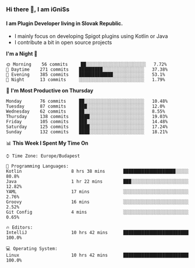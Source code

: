 ### Hi there 👋, I am iGniSs

#### I am Plugin Developer living in Slovak Republic.
- I mainly focus on developing Spigot plugins using Kotlin or Java
- I contribute a bit in open source projects

<!--START_SECTION:waka-->
**I'm a Night 🦉** 

```text
🌞 Morning    56 commits     ██░░░░░░░░░░░░░░░░░░░░░░░   7.72% 
🌆 Daytime    271 commits    █████████░░░░░░░░░░░░░░░░   37.38% 
🌃 Evening    385 commits    █████████████░░░░░░░░░░░░   53.1% 
🌙 Night      13 commits     ░░░░░░░░░░░░░░░░░░░░░░░░░   1.79%

```
📅 **I'm Most Productive on Thursday** 

```text
Monday       76 commits     ██░░░░░░░░░░░░░░░░░░░░░░░   10.48% 
Tuesday      87 commits     ███░░░░░░░░░░░░░░░░░░░░░░   12.0% 
Wednesday    62 commits     ██░░░░░░░░░░░░░░░░░░░░░░░   8.55% 
Thursday     138 commits    ████░░░░░░░░░░░░░░░░░░░░░   19.03% 
Friday       105 commits    ███░░░░░░░░░░░░░░░░░░░░░░   14.48% 
Saturday     125 commits    ████░░░░░░░░░░░░░░░░░░░░░   17.24% 
Sunday       132 commits    ████░░░░░░░░░░░░░░░░░░░░░   18.21%

```


📊 **This Week I Spent My Time On** 

```text
⌚︎ Time Zone: Europe/Budapest

💬 Programming Languages: 
Kotlin                   8 hrs 38 mins       ████████████████████░░░░░   80.8% 
Java                     1 hr 22 mins        ███░░░░░░░░░░░░░░░░░░░░░░   12.82% 
YAML                     17 mins             ░░░░░░░░░░░░░░░░░░░░░░░░░   2.76% 
Groovy                   16 mins             ░░░░░░░░░░░░░░░░░░░░░░░░░   2.52% 
Git Config               4 mins              ░░░░░░░░░░░░░░░░░░░░░░░░░   0.65%

🔥 Editors: 
IntelliJ                 10 hrs 42 mins      █████████████████████████   100.0%

💻 Operating System: 
Linux                    10 hrs 42 mins      █████████████████████████   100.0%

```


<!--END_SECTION:waka-->